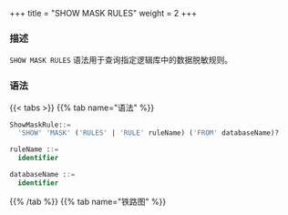 +++
title = "SHOW MASK RULES"
weight = 2
+++

### 描述

`SHOW MASK RULES` 语法用于查询指定逻辑库中的数据脱敏规则。

### 语法

{{< tabs >}}
{{% tab name="语法" %}}
```sql
ShowMaskRule::=
  'SHOW' 'MASK' ('RULES' | 'RULE' ruleName) ('FROM' databaseName)?

ruleName ::=
  identifier

databaseName ::=
  identifier
```
{{% /tab %}}
{{% tab name="铁路图" %}}
<iframe frameborder="0" name="diagram" id="diagram" width="100%" height="100%"></iframe>
{{% /tab %}}
{{< /tabs >}}

### 补充说明

- 未指定 `databaseName` 时，默认是当前使用的 `DATABASE`， 如果也未使用 `DATABASE` 则会提示 `No database selected`。

### 返回值说明

| 列                        | 说明               |
|--------------------------| ------------------ |
| table                    | 表名                |
| column                   | 列名                |
| algorithm_type           | 数据脱敏算法类型     |
| algorithm_props          | 数据脱敏算法参数     |

### 示例

- 查询指定逻辑库中的所有数据脱敏规则

```sql
SHOW MASK RULES FROM test1;
```

```sql
mysql> SHOW MASK RULES FROM test1;
+---------+----------+------------------+--------------------------------+
| table   | column   | algorithm_type   | algorithm_props                |
+---------+----------+------------------+--------------------------------+
| t_mask  | phoneNum | MASK_FROM_X_TO_Y | to-y=2,replace-char=*,from-x=1 |
| t_mask  | address  | MD5              |                                |
| t_order | order_id | MD5              |                                |
| t_user  | user_id  | MASK_FROM_X_TO_Y | to-y=2,replace-char=*,from-x=1 |
+---------+----------+------------------+--------------------------------+
4 rows in set (0.01 sec)
```

- 查询当前逻辑库中的所有数据脱敏规则

```sql
SHOW MASK RULES;
```

```sql
mysql> SHOW MASK RULES;
+---------+----------+------------------+--------------------------------+
| table   | column   | algorithm_type   | algorithm_props                |
+---------+----------+------------------+--------------------------------+
| t_mask  | phoneNum | MASK_FROM_X_TO_Y | to-y=2,replace-char=*,from-x=1 |
| t_mask  | address  | MD5              |                                |
| t_order | order_id | MD5              |                                |
| t_user  | user_id  | MASK_FROM_X_TO_Y | to-y=2,replace-char=*,from-x=1 |
+---------+----------+------------------+--------------------------------+
4 rows in set (0.01 sec)
```

- 查询指定逻辑库中的指定数据脱敏算法

```sql
SHOW MASK RULE t_mask FROM test1;
```

```sql
mysql> SHOW MASK RULE t_mask FROM test1;
+--------+--------------+------------------+--------------------------------+
| table  | logic_column | mask_algorithm   | props                          |
+--------+--------------+------------------+--------------------------------+
| t_mask | phoneNum     | MASK_FROM_X_TO_Y | to-y=2,replace-char=*,from-x=1 |
| t_mask | address      | MD5              |                                |
+--------+--------------+------------------+--------------------------------+
2 rows in set (0.00 sec)
```

- 查询当前逻辑库中的指定数据脱敏算法

```sql
SHOW MASK RULE t_mask;
```

```sql
mysql> SHOW MASK RULE t_mask;
+--------+--------------+------------------+--------------------------------+
| table  | logic_column | mask_algorithm   | props                          |
+--------+--------------+------------------+--------------------------------+
| t_mask | phoneNum     | MASK_FROM_X_TO_Y | to-y=2,replace-char=*,from-x=1 |
| t_mask | address      | MD5              |                                |
+--------+--------------+------------------+--------------------------------+
2 rows in set (0.00 sec)
```

### 保留字

`SHOW`、`MASK`、`RULE`、`RULES`、`FROM`

### 相关链接

- [保留字](/cn/reference/distsql/syntax/reserved-word/)

